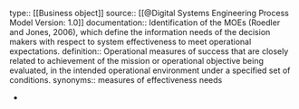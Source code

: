 type:: [[Business object]]
source:: [[@Digital Systems Engineering Process Model Version: 1.0]]
documentation:: Identification of the MOEs (Roedler and Jones, 2006), which define the information needs of the decision makers with respect to system effectiveness to meet operational expectations.
definition:: Operational measures of success that are closely related to achievement of the mission or operational objective being evaluated, in the intended operational environment under a specified set of conditions.
synonyms:: measures of effectiveness needs

-